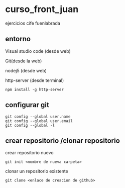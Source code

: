 # curso_front_juan

ejercicios  cife fuenlabrada

## entorno

Visual studio code (desde web)

Git(desde la web)

nodej5 (desde web)

http-server (desde terminal)
```shell
npm install -g http-server
```

## configurar git
```shell
git config --global user.name
git config --global user.email
git config --global -l
```

## crear repositorio /clonar repositorio

crear repositorio nuevo
```shell
git init <nombre de nueva carpeta>
```

clonar un repositorio existente 
```shell
git clone <enlace de creacion de github>
```